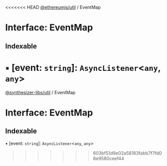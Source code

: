 <<<<<<< HEAD
[@ethereumjs/util](../README.md) / EventMap

# Interface: EventMap

## Indexable

▪ [event: `string`]: `AsyncListener`<`any`, `any`\>
=======
[@synthesizer-libs/util](../README.md) / EventMap

# Interface: EventMap

## Indexable

▪ [event: `string`]: `AsyncListener`<`any`, `any`\>
>>>>>>> 603bf51d9e02a58183fabb7f7fd08e9580ceef44

